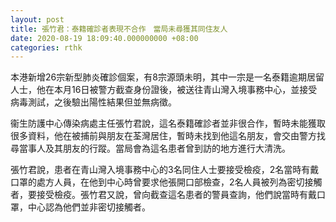 ```yaml
---
layout: post
title: 張竹君：泰籍確診者表現不合作　當局未尋獲其同住友人
date: 2020-08-19 18:09:40.000000000 +08:00
categories: rthk
---
```


本港新增26宗新型肺炎確診個案，有8宗源頭未明，其中一宗是一名泰籍逾期居留人士，他在本月16日被警方截查身份證後，被送往青山灣入境事務中心，並接受病毒測試，之後驗出陽性結果但並無病徵。

衞生防護中心傳染病處主任張竹君說，這名泰籍確診者並非很合作，暫時未能獲取很多資料，他在被捕前與朋友在荃灣居住，暫時未找到他這名朋友，會交由警方找尋當事人及其朋友的行蹤。當局會為這名患者曾到訪的地方進行大清洗。

張竹君說，患者在青山灣入境事務中心的3名同住人士要接受檢疫，2名當時有戴口罩的處方人員，在他到中心時曾要求他張開口部檢查，2名人員被列為密切接觸者，要接受檢疫。張竹君又說，曾向截查這名患者的警員查詢，他們說當時有戴口罩，中心認為他們並非密切接觸者。
